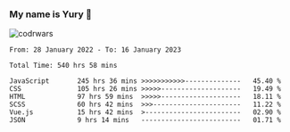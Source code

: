 ### My name is Yury 👋 
![codrwars](https://www.codewars.com/users/litury/badges/micro) 


<!--START_SECTION:waka-->

```text
From: 28 January 2022 - To: 16 January 2023

Total Time: 540 hrs 58 mins

JavaScript       245 hrs 36 mins >>>>>>>>>>>--------------   45.40 %
CSS              105 hrs 26 mins >>>>>--------------------   19.49 %
HTML             97 hrs 59 mins  >>>>>--------------------   18.11 %
SCSS             60 hrs 42 mins  >>>----------------------   11.22 %
Vue.js           15 hrs 42 mins  >------------------------   02.90 %
JSON             9 hrs 14 mins   -------------------------   01.71 %
```

<!--END_SECTION:waka-->

